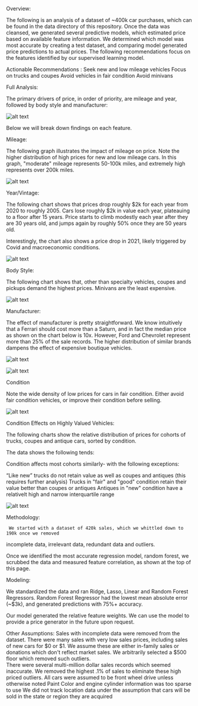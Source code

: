Overview:

The following is an analysis of a dataset of ~400k car purchases, which can be found in the data directory of this repository. Once the data was cleansed, we generated several predictive models, which estimated price based on available feature information.  We determined which model was most accurate by creating a test dataset, and comparing model generated price predictions to actual prices.  The following recommendations focus on the features identified by our supervised learning model.

Actionable Recommendations :
Seek new and low mileage vehicles
Focus on trucks and coupes
Avoid vehicles in fair condition
Avoid minivans

Full Analysis:

The primary drivers of price, in order of priority, are mileage and year, followed by body style and manufacturer:

![alt text](https://github.com/JOSHUAGITBERG/auto_price_predictor/blob/main/images/Relative_Feature_Weights.png)

Below we will break down findings on each feature.

Mileage:

The following graph illustrates the impact of mileage on price.  Note the higher distribution of high prices for new and low mileage cars.  In this graph, "moderate" mileage represents 50-100k miles, and extremely high represents over 200k miles.

![alt text](https://github.com/JOSHUAGITBERG/auto_price_predictor/blob/main/images/price_by_mileage.png)

Year/Vintage:

The following chart shows that prices drop roughly $2k for each year from 2020 to roughly 2005. Cars lose roughly $2k in value each year, plateauing to a floor after 15 years. Price starts to climb modestly each year after they are 30 years old, and jumps again by roughly 50% once they are 50 years old.

Interestingly, the chart also shows a price drop in 2021, likely triggered by Covid and macroeconomic conditions.

![alt text](https://github.com/JOSHUAGITBERG/auto_price_predictor/blob/main/images/Price_By_Year.png)



Body Style:

The following chart shows that, other than specialty vehicles, coupes and pickups demand the highest prices.  Minivans are the least expensive.

![alt text](https://github.com/JOSHUAGITBERG/auto_price_predictor/blob/main/images/Median_Price_By_Type.png)

Manufacturer:

The effect of manufacturer is pretty straightforward.  We know intuitively that a Ferrari should cost more than a Saturn, and in fact the median price as shown on the chart below is 10x. However, Ford and Chevrolet represent more than 25% of the sale records. The higher distribution of similar brands dampens the effect of expensive boutique vehicles.

![alt text](https://github.com/JOSHUAGITBERG/auto_price_predictor/blob/main/images/manu_dist.png)

![alt text](https://github.com/JOSHUAGITBERG/auto_price_predictor/blob/main/images/Median_Price_By_Manu.png)

Condition

Note the wide density of low prices for cars in fair condition. Either avoid fair condition vehicles, or improve their condition before selling.

![alt text](https://github.com/JOSHUAGITBERG/auto_price_predictor/blob/main/images/price_by_condition.png)



Condition  Effects on Highly Valued Vehicles:

The following charts show the relative distribution of prices for cohorts of trucks, coupes and antique cars, sorted by condition.

The data shows the following tends:

Condition affects most cohorts similarly- with the following exceptions:

“Like new” trucks do not retain value as well as coupes and antiques (this requires further analysis)
Trucks in "fair" and "good"  condition retain their value better than coupes or antiques
Antiques in "new" condition have a relativelt high and narrow interquartile range


![alt text](https://github.com/JOSHUAGITBERG/auto_price_predictor/blob/main/images/Cohort_Price_By_Conditions.png)


Methodology:

     We started with a dataset of 420k sales, which we whittled down to 190k once we removed
incomplete data, irrelevant data, redundant data and outliers. 


Once we identified the most accurate regression model, random forest,  we scrubbed the data and measured feature correlation, as shown at the top of this page.

Modeling:

We standardized the data and ran Ridge, Lasso, Linear and Random Forest Regressors.  Random Forest Regressor had the lowest mean absolute error (~$3k), and generated predictions with 75%+ accuracy.

Our model generated the relative feature weights.  We can use the model to provide a price generator in the future upon request.

Other Assumptions:
Sales with incomplete data were removed from the dataset.
There were many sales with very low sales prices, including sales of new cars for $0 or $1. We assume these are either in-family sales or donations which don't reflect market sales. We arbitrarily selected a $500 floor which removed such outliers.  
There were several multi-million dollar sales records which seemed inaccurate.  We removed the highest .1% of sales to eliminate these high priced outliers.
All cars were assumed to be front wheel drive unless otherwise noted
Paint Color and engine cylinder information was too sparse to use
We did not track location data under the assumption that cars will be sold in the state or region they are acquired



